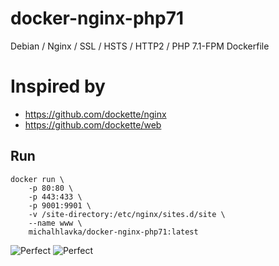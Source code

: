 # docker-nginx-php71
Debian / Nginx / SSL / HSTS / HTTP2 / PHP 7.1-FPM Dockerfile

# Inspired by
- https://github.com/dockette/nginx
- https://github.com/dockette/web

## Run
```
docker run \
    -p 80:80 \ 
    -p 443:433 \
    -p 9001:9901 \
    -v /site-directory:/etc/nginx/sites.d/site \
    --name www \
    michalhlavka/docker-nginx-php71:latest
```

![Perfect](https://media1.giphy.com/media/l3q2LH45XElELRzRm/giphy.gif) ![Perfect](https://media2.giphy.com/media/l46C6d6JaAzE8yDtK/giphy.gif)



